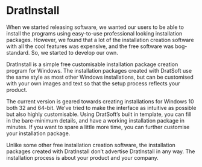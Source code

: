 # DratInstall
When we started releasing software, we wanted our users to be able to install the programs using easy-to-use professional looking installation packages. However, we found that a lot of the installation creation software with all the cool features was expensive, and the free software was bog-standard. So, we started to develop our own.

DratInstall is a simple free customisable installation package creation program for Windows. The installation packages created with DratSoft use the same style as most other Windows installations, but can be customised with your own images and text so that the setup process reflects your product.

The current version is geared towards creating installations for Windows 10 both 32 and 64-bit. We’ve tried to make the interface as intuitive as possible but also highly customisable. Using DratSoft’s built in template, you can fill in the bare-minimum details, and have a working installation package in minutes. If you want to spare a little more time, you can further customise your installation package.

Unlike some other free installation creation software, the installation packages created with DratInstall don’t advertise DratInstall in any way. The installation process is about your product and your company.
